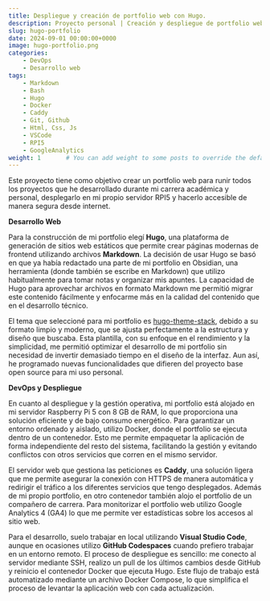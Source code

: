 ```yaml
---
title: Despliegue y creación de portfolio web con Hugo.
description: Proyecto personal | Creación y despliegue de portfolio web en mi servidor RPI5 para la presentación de los proyectos que he realizado durante mi carrera académica y profesional. Efectivamente, el portfolio web donde está leyendo esto ahora mismo :)
slug: hugo-portfolio
date: 2024-09-01 00:00:00+0000
image: hugo-portfolio.png
categories:
    - DevOps
    - Desarrollo web
tags:
    - Markdown
    - Bash
    - Hugo
    - Docker
    - Caddy
    - Git, Github
    - Html, Css, Js
    - VSCode
    - RPI5
    - GoogleAnalytics
weight: 1       # You can add weight to some posts to override the default sorting (date descending)
---
```

Este proyecto tiene como objetivo crear un portfolio web para runir todos los proyectos que he desarrollado durante mi carrera académica y personal, desplegarlo en mi propio servidor RPI5 y hacerlo accesible de manera segura desde internet.

**Desarrollo Web**


Para la construcción de mi portfolio elegí **Hugo**, una plataforma de generación de sitios web estáticos que permite crear páginas modernas de frontend utilizando archivos **Markdown**. La decisión de usar Hugo se basó en que ya había redactado una parte de mi portfolio en Obsidian, una herramienta (donde también se escribe en Markdown) que utilizo habitualmente para tomar notas y organizar mis apuntes. La capacidad de Hugo para aprovechar archivos en formato Markdown me permitió migrar este contenido fácilmente y enfocarme más en la calidad del contenido que en el desarrollo técnico.

El tema que seleccioné para mi portfolio es [hugo-theme-stack](https://github.com/CaiJimmy/hugo-theme-stack), debido a su formato limpio y moderno, que se ajusta perfectamente a la estructura y diseño que buscaba. Esta plantilla, con su enfoque en el rendimiento y la simplicidad, me permitió optimizar el desarrollo de mi portfolio sin necesidad de invertir demasiado tiempo en el diseño de la interfaz. Aun así, he programado nuevas funcionalidades que difieren del proyecto base open source para mi uso personal.

**DevOps y Despliegue**


En cuanto al despliegue y la gestión operativa, mi portfolio está alojado en mi servidor Raspberry Pi 5 con 8 GB de RAM, lo que proporciona una solución eficiente y de bajo consumo energético. Para garantizar un entorno ordenado y aislado, utilizo Docker, donde el portfolio se ejecuta dentro de un contenedor. Esto me permite empaquetar la aplicación de forma independiente del resto del sistema, facilitando la gestión y evitando conflictos con otros servicios que corren en el mismo servidor.

El servidor web que gestiona las peticiones es **Caddy**, una solución ligera que me permite asegurar la conexión con HTTPS de manera automática y redirigir el tráfico a los diferentes servicios que tengo desplegados. Además de mi propio portfolio, en otro contenedor también alojo el portfolio de un compañero de carrera. Para monitorizar el portfolio web utilizo Google Analytics 4 (GA4) lo que me permite ver estadísticas sobre los accesos al sitio web.

Para el desarrollo, suelo trabajar en local utilizando **Visual Studio Code**, aunque en ocasiones utilizo **GitHub Codespaces** cuando prefiero trabajar en un entorno remoto. El proceso de despliegue es sencillo: me conecto al servidor mediante SSH, realizo un pull de los últimos cambios desde GitHub y reinicio el contenedor Docker que ejecuta Hugo. Este flujo de trabajo está automatizado mediante un archivo Docker Compose, lo que simplifica el proceso de levantar la aplicación web con cada actualización.